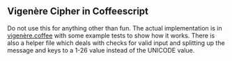 ## Vigenère Cipher in Coffeescript

Do not use this for anything other than fun. The actual implementation is in [vigenère.coffee](./vigenère.coffee) with some example tests to show how it works. There is also a helper file which deals with checks for valid input and splitting up the message and keys to a 1-26 value instead of the UNICODE value.
